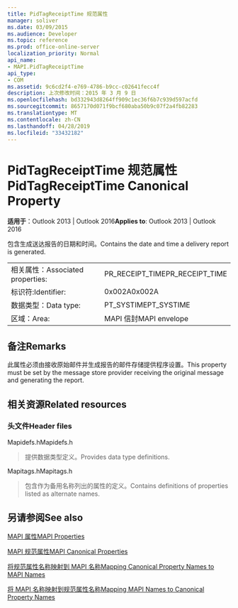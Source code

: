 ```yaml
---
title: PidTagReceiptTime 规范属性
manager: soliver
ms.date: 03/09/2015
ms.audience: Developer
ms.topic: reference
ms.prod: office-online-server
localization_priority: Normal
api_name:
- MAPI.PidTagReceiptTime
api_type:
- COM
ms.assetid: 9c6cd2f4-e769-4786-b9cc-c02641fecc4f
description: 上次修改时间：2015 年 3 月 9 日
ms.openlocfilehash: bd332943d8264ff909c1ec36f6b7c939d597acfd
ms.sourcegitcommit: 8657170d071f9bcf680aba50b9c07f2a4fb82283
ms.translationtype: MT
ms.contentlocale: zh-CN
ms.lasthandoff: 04/28/2019
ms.locfileid: "33432182"
---
```

# <a name="pidtagreceipttime-canonical-property"></a><span data-ttu-id="25e57-103">PidTagReceiptTime 规范属性</span><span class="sxs-lookup"><span data-stu-id="25e57-103">PidTagReceiptTime Canonical Property</span></span>

  
  
<span data-ttu-id="25e57-104">**适用于**：Outlook 2013 | Outlook 2016</span><span class="sxs-lookup"><span data-stu-id="25e57-104">**Applies to**: Outlook 2013 | Outlook 2016</span></span> 
  
<span data-ttu-id="25e57-105">包含生成送达报告的日期和时间。</span><span class="sxs-lookup"><span data-stu-id="25e57-105">Contains the date and time a delivery report is generated.</span></span>
  
|||
|:-----|:-----|
|<span data-ttu-id="25e57-106">相关属性：</span><span class="sxs-lookup"><span data-stu-id="25e57-106">Associated properties:</span></span>  <br/> |<span data-ttu-id="25e57-107">PR_RECEIPT_TIME</span><span class="sxs-lookup"><span data-stu-id="25e57-107">PR_RECEIPT_TIME</span></span>  <br/> |
|<span data-ttu-id="25e57-108">标识符:</span><span class="sxs-lookup"><span data-stu-id="25e57-108">Identifier:</span></span>  <br/> |<span data-ttu-id="25e57-109">0x002A</span><span class="sxs-lookup"><span data-stu-id="25e57-109">0x002A</span></span>  <br/> |
|<span data-ttu-id="25e57-110">数据类型：</span><span class="sxs-lookup"><span data-stu-id="25e57-110">Data type:</span></span>  <br/> |<span data-ttu-id="25e57-111">PT_SYSTIME</span><span class="sxs-lookup"><span data-stu-id="25e57-111">PT_SYSTIME</span></span>  <br/> |
|<span data-ttu-id="25e57-112">区域：</span><span class="sxs-lookup"><span data-stu-id="25e57-112">Area:</span></span>  <br/> |<span data-ttu-id="25e57-113">MAPI 信封</span><span class="sxs-lookup"><span data-stu-id="25e57-113">MAPI envelope</span></span>  <br/> |
   
## <a name="remarks"></a><span data-ttu-id="25e57-114">备注</span><span class="sxs-lookup"><span data-stu-id="25e57-114">Remarks</span></span>

<span data-ttu-id="25e57-115">此属性必须由接收原始邮件并生成报告的邮件存储提供程序设置。</span><span class="sxs-lookup"><span data-stu-id="25e57-115">This property must be set by the message store provider receiving the original message and generating the report.</span></span> 
  
## <a name="related-resources"></a><span data-ttu-id="25e57-116">相关资源</span><span class="sxs-lookup"><span data-stu-id="25e57-116">Related resources</span></span>

### <a name="header-files"></a><span data-ttu-id="25e57-117">头文件</span><span class="sxs-lookup"><span data-stu-id="25e57-117">Header files</span></span>

<span data-ttu-id="25e57-118">Mapidefs.h</span><span class="sxs-lookup"><span data-stu-id="25e57-118">Mapidefs.h</span></span>
  
> <span data-ttu-id="25e57-119">提供数据类型定义。</span><span class="sxs-lookup"><span data-stu-id="25e57-119">Provides data type definitions.</span></span>
    
<span data-ttu-id="25e57-120">Mapitags.h</span><span class="sxs-lookup"><span data-stu-id="25e57-120">Mapitags.h</span></span>
  
> <span data-ttu-id="25e57-121">包含作为备用名称列出的属性的定义。</span><span class="sxs-lookup"><span data-stu-id="25e57-121">Contains definitions of properties listed as alternate names.</span></span>
    
## <a name="see-also"></a><span data-ttu-id="25e57-122">另请参阅</span><span class="sxs-lookup"><span data-stu-id="25e57-122">See also</span></span>



[<span data-ttu-id="25e57-123">MAPI 属性</span><span class="sxs-lookup"><span data-stu-id="25e57-123">MAPI Properties</span></span>](mapi-properties.md)
  
[<span data-ttu-id="25e57-124">MAPI 规范属性</span><span class="sxs-lookup"><span data-stu-id="25e57-124">MAPI Canonical Properties</span></span>](mapi-canonical-properties.md)
  
[<span data-ttu-id="25e57-125">将规范属性名称映射到 MAPI 名称</span><span class="sxs-lookup"><span data-stu-id="25e57-125">Mapping Canonical Property Names to MAPI Names</span></span>](mapping-canonical-property-names-to-mapi-names.md)
  
[<span data-ttu-id="25e57-126">将 MAPI 名称映射到规范属性名称</span><span class="sxs-lookup"><span data-stu-id="25e57-126">Mapping MAPI Names to Canonical Property Names</span></span>](mapping-mapi-names-to-canonical-property-names.md)

